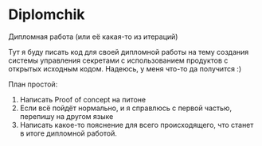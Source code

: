 # Diplomchik
Дипломная работа (или её какая-то из итераций)

Тут я буду писать код для своей дипломной работы на тему создания системы управления секретами с использованием продуктов с открытых исходным кодом.
Надеюсь, у меня что-то да получится :)

План простой:
1. Написать Proof of concept на питоне
2. Если всё пойдёт нормально, и я справлюсь с первой частью, перепишу на другом языке
3. Написать какое-то пояснение для всего происходящего, что станет в итоге дипломной работой.
